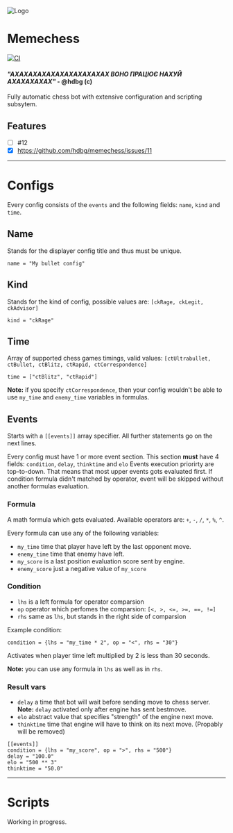 ![Logo](https://i.imgur.com/a5O4l5p.png)
# Memechess
[![CI](https://github.com/hdbg/memechess/actions/workflows/main.yml/badge.svg)](https://github.com/hdbg/memechess/actions/workflows/main.yml)

#### *"АХАХАХАХАХАХАХАХАХАХАХ ВОНО ПРАЦЮЄ НАХУЙ АХАХАХАХАХ"* - @hdbg (c)
Fully automatic chess bot with extensive configuration and scripting subsytem.

## Features
- [ ] #12
- [x] https://github.com/hdbg/memechess/issues/11

---

# Configs
Every config consists of the `events` and the following fields: `name`, `kind` and `time`.

## Name
Stands for the displayer config title and thus must be unique.
```
name = "My bullet config"
```

## Kind
Stands for the kind of config, possible values are: `[ckRage, ckLegit, ckAdvisor]`
```
kind = "ckRage"
```

## Time
Array of supported chess games timings, valid values: `[ctUltrabullet, ctBullet, ctBlitz, ctRapid, ctCorrespondence]`
```
time = ["ctBlitz", "ctRapid"]
```

**Note:** if you specify `ctCorrespondence`, then your config wouldn't be able to use `my_time` and `enemy_time` variables in formulas.

## Events
Starts with a `[[events]]` array specifier. All further statements go on the next lines.

Every config must have 1 or more event section. This section **must** have 4 fields: `condition`, `delay`, `thinktime` and `elo`
Events execution priorirty are top-to-down. That means that most upper events gots evaluated first.
If condition formula didn't matched by operator, event will be skipped without another formulas evaluation.

### Formula
A math formula which gets evaluated. 
Available operators are: `+`, `-`, `/`, `*`, `%`, `^`.

Every formula can use any of the following variables:
- `my_time` time that player have left by the last opponent move.
- `enemy_time` time that enemy have left.
- `my_score` is a last position evaluation score sent by engine.
- `enemy_score` just a negative value of `my_score`

### Condition
- `lhs` is a left formula for operator comparsion
- `op` operator which perfomes the comparsion: `[<, >, <=, >=, ==, !=]`
- `rhs` same as `lhs`, but stands in the right side of comparsion

Example condition:
```
condition = {lhs = "my_time * 2", op = "<", rhs = "30"}
```
Activates when player time left multiplied by 2 is less than 30 seconds.

**Note:** you can use any formula in `lhs` as well as in `rhs`.

### Result vars
- `delay` a time that bot will wait before sending move to chess server. **Note:** `delay` activated only after engine has sent bestmove.
- `elo` abstract value that specifies "strength" of the engine next move.
- `thinktime` time that engine will have to think on its next move. (Propably will be removed)

```
[[events]]
condition = {lhs = "my_score", op = ">", rhs = "500"}
delay = "100.0"
elo = "500 ** 3"
thinktime = "50.0"
```

---
# Scripts
Working in progress. 
